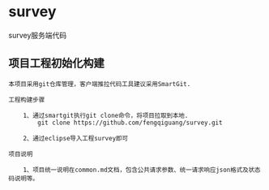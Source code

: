 # survey

survey服务端代码

## 项目工程初始化构建
	
	本项目采用git仓库管理，客户端推拉代码工具建议采用SmartGit.

	工程构建步骤

		1、通过smartgit执行git clone命令，将项目拉取到本地.
			git clone https://github.com/fengqiguang/survey.git

		2、通过eclipse导入工程survey即可

	项目说明

		1、项目统一说明在common.md文档，包含公共请求参数、统一请求响应json格式及状态码说明等。



	
